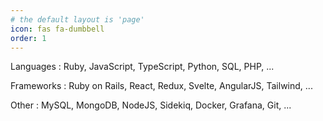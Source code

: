 ```yaml
---
# the default layout is 'page'
icon: fas fa-dumbbell
order: 1
---
```


Languages
: Ruby, JavaScript, TypeScript, Python, SQL, PHP, ...

Frameworks
: Ruby on Rails, React, Redux, Svelte, AngularJS, Tailwind, ...

Other
: MySQL, MongoDB, NodeJS, Sidekiq, Docker, Grafana, Git, ...
